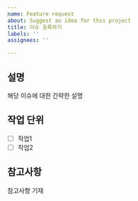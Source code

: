 ```yaml
---
name: Feature request
about: Suggest an idea for this project
title: 이슈 등록하기
labels: ''
assignees: ''

---
```


## 설명
해당 이슈에 대한 간략한 설명

## 작업 단위
- [ ] 작업1
- [ ] 작업2

## 참고사항
참고사항 기재
